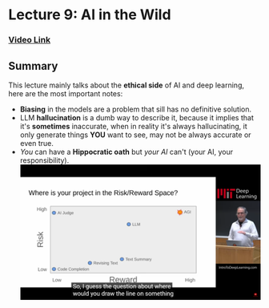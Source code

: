 # Lecture 9: AI in the Wild
### [Video Link](https://www.youtube.com/watch?v=CyCUZAf8xSU&list=PLtBw6njQRU-rwp5__7C0oIVt26ZgjG9NI&index=9&t=5s)

## Summary

This lecture mainly talks about the **ethical side** of AI and deep learning, here are the most important notes:
- **Biasing** in the models are a problem that sill has no definitive solution.
- LLM **hallucination** is a dumb way to describe it, because it implies that it's **sometimes** inaccurate, when in reality it's always hallucinating, it only generate things **YOU** want to see, may not be always accurate or even true.
- *You* can have a **Hippocratic oath** but *your AI* can't (your AI, your responsibility).
![](MIT%206.S191%20-%20Introduction%20to%20Deep%20Learning/imgs/PastedImage-34.png)